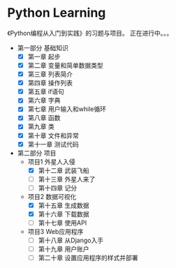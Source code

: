 # Python Learning

《Python编程从入门到实践》的习题与项目。
正在进行中。。。
- 第一部分 基础知识
    - [x] 第一章 起步
    - [x] 第二章 变量和简单数据类型
    - [x] 第三章 列表简介
    - [x] 第四章 操作列表
    - [x] 第五章 if语句
    - [x] 第六章 字典
    - [x] 第七章 用户输入和while循环
    - [x] 第八章 函数
    - [x] 第九章 类
    - [x] 第十章 文件和异常
    - [x] 第十一章 测试代码
- 第二部分 项目
    - 项目1 外星人入侵
        - [x] 第十二章 武装飞船
        - [ ] 第十三章 外星人来了
        - [ ] 第十四章 记分
    - 项目2 数据可视化
        - [x] 第十五章 生成数据
        - [x] 第十六章 下载数据
        - [ ] 第十七章 使用API
    - 项目3 Web应用程序
        - [ ] 第十八章 从Django入手
        - [ ] 第十九章 用户账户
        - [ ] 第二十章 设置应用程序的样式并部署
